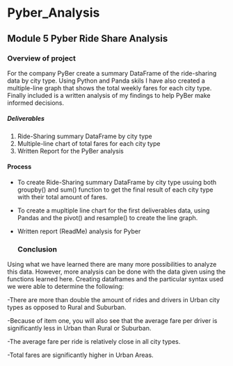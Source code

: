 # Pyber_Analysis

## Module 5 Pyber Ride Share Analysis

### Overview of project
For the company PyBer create a summary DataFrame of the ride-sharing data by city type. Using Python and Panda skils I have also created a multiple-line graph that shows the total weekly fares for each city type. Finally included is a written analysis of my findings to help PyBer make informed decisions. 

##### Deliverables
  1. Ride-Sharing summary DataFrame by city type
  2. Multiple-line chart of total fares for each city type
  3. Written Report for the PyBer analysis


#### Process
- To create Ride-Sharing summary DataFrame by city type usuing both groupby() and sum() function to get the final result of each city type with their total amount of fares.
- To create a mupltiple line chart for the first deliverables data, using Pandas and the pivot() and resample() to create the line graph. 
- Written report (ReadMe) analysis for Pyber
  
  
  ### Conclusion
 Using what we have learned there are many more possibilities to analyze this data. However, more analysis can be done with the data given using the functions learned    here. 
 Creating dataframes and the particular syntax used we were able to determine the following:
  
   -There are more than double the amount of rides and drivers in Urban city types as opposed to Rural and Suburban.
   
   -Because of item one, you will also see that the average fare per driver is significantly less
   in Urban than Rural or Suburban. 
   
   -The average fare per ride is relatively close in all city types.
   
   -Total fares are significantly higher in Urban Areas.


